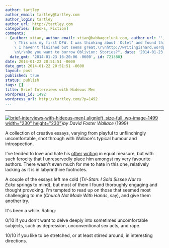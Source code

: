 ```yaml
---
author: tartley
author_email: tartley@tartley.com
author_login: tartley
author_url: http://tartley.com
categories: [Books, Fiction]
comments:
- {author: xtian, author_email: xtian@babbageclunk.com, author_url: '', content: "Yay!\
    \ This was my first DFW. I was thinking about 'Octet' and found this essay, which\
    \ I haven't finished but seems great.\r\nhttp://writingishard.wordpress.com/2013/06/15/david-foster-wallaces-octet-and-the-torture-of-writing/\r\
    \n\r\nDo you want to borrow Oblivion: Stories?", date: '2014-01-23 16:20:06 -0600',
  date_gmt: '2014-01-23 16:20:06 -0600', id: 721380}
date: 2014-01-22 20:51:51 -0600
date_gmt: 2014-01-22 20:51:51 -0600
layout: post
published: true
status: publish
tags: []
title: Brief Interviews with Hideous Men
wordpress_id: 1492
wordpress_url: http://tartley.com/?p=1492
...
```

---

[![brief-interviews-with-hideous-men](http://tartley.com/wp-content/uploads/2014/01/brief-interviews-with-hideous-men.jpg){.alignleft
.size-full .wp-image-1499 width="230"
height="230"}](http://tartley.com/wp-content/uploads/2014/01/brief-interviews-with-hideous-men.jpg)*by
David Foster Wallace* (1999)

A collection of creative essays, varying from playful to unflinchingly
uncomfortable, shot through with Wallace's typical humour and
introspection.

I've tended to love and hate his [other](http://tartley.com/?p=665)
[writing](http://tartley.com/?p=12) in equal measure, but with such
ferocity that I unreservedly place him amongst my very favourite
authors. There wasn't even much for me to hate in this one, relatively
lacking as it is in labyrinthine footnotes.

A couple of the essays left me cold (*Tri-Stan: I Sold Sissee Nar to
Ecko* springs to mind), but most of them I found thoroughly engaging and
thought provoking. I'm tempted to read up on those that seemed most
challenging to me (*Church Not Made With Hands*, say), and give them
another try.

It's been a while. Rating:

0/10 if you don't want to delve deeply into sometimes uncomfortable
subjects, such as depression, unconventional sex acts, and rape.

10/10 if you like to be stretched, or at least stirred around, in
interesting directions.
